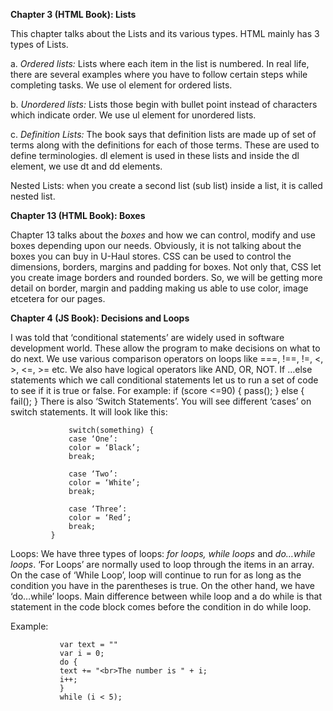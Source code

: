 <b>Chapter 3 (HTML Book): Lists</b>

This chapter talks about the Lists and its various types. HTML mainly has 3 types of Lists. 

a.	<em>Ordered lists:</em> Lists where each item in the list is numbered. In real life, there are several examples where you have to follow certain steps while completing tasks. 
We use ol element for ordered lists. 

b.	<em>Unordered lists:</em> Lists those begin with bullet point instead of characters which indicate order. We use ul element for unordered lists. 

c.	<em>Definition Lists:</em> The book says that definition lists are made up of set of terms along with the definitions for each of those terms. 
These are used to define terminologies. dl element is used in these lists and inside the dl element, we use dt and dd elements. 

Nested Lists: when you create a second list (sub list) inside a list, it is called nested list. 

<b>Chapter 13 (HTML Book): Boxes</b>

Chapter 13 talks about the <em>boxes</em> and how we can control, modify and use boxes depending upon our needs. 
Obviously, it is not talking about the boxes you can buy in U-Haul stores. 
CSS can be used to control the dimensions, borders, margins and padding for boxes. 
Not only that, CSS let you create image borders and rounded borders. So, we will be getting more detail on border, 
margin and padding making us able to use color, image etcetera for our pages. 


<b>Chapter 4 (JS Book): Decisions and Loops</b>

I was told that ‘conditional statements’ are widely used in software development world. These allow the program to make decisions on what to do next. We use various comparison operators on loops like ===, !==, !=, <, >, <=, >= etc. We also have logical operators like AND, OR, NOT. 
If …else statements which we call conditional statements let us to run a set of code to see if it is true or false. 
For example:      if (score <=90) {
                                  pass();
                              }
                               else {
                                   fail();
                               }
There is also ‘Switch Statements’. You will see different ‘cases’ on switch statements. 
It will look like this:

                 switch(something) {
                 case ‘One’:
                 color = ‘Black’;
                 break;

                 case ‘Two’:
                 color = ‘White’;
                 break;

                 case ‘Three’:
                 color = ‘Red’;
                 break;
             }

Loops: We have three types of loops: <em>for loops, while loops</em> and <em>do…while loops</em>. 
‘For Loops’ are normally used to loop through the items in an array. On the case of ‘While Loop’, loop will continue to run for as long as the condition you have in the parentheses is true.  On the other hand, we have ‘do…while’ loops. Main difference between while loop and a do while is that statement in the code block comes before the condition in do while loop. 

Example:     

               var text = ""
               var i = 0;
               do {
               text += "<br>The number is " + i;
               i++;
               }
               while (i < 5);


                               

